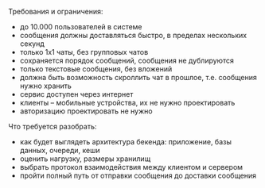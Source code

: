 Требования и ограничения:
- до 10.000 пользователей в системе
- сообщения должны доставляться быстро, в пределах нескольких секунд
- только 1х1 чаты, без групповых чатов
- сохраняется порядок сообщений, сообщения не дублируются
- только текстовые сообщения, без вложений
- должна быть возможность скроллить чат в прошлое, т.е. сообщения нужно хранить
- сервис доступен через интернет
- клиенты – мобильные устройства, их не нужно проектировать
- авторизацию проектировать не нужно

Что требуется разобрать:
- как будет выглядеть архитектура бекенда: приложение, базы данных, очереди, кеши
- оценить нагрузку, размеры хранилищ
- выбрать протокол взаимодействия между клиентом и сервером
- пройти полный путь от отправки сообщения до доставки сообщения